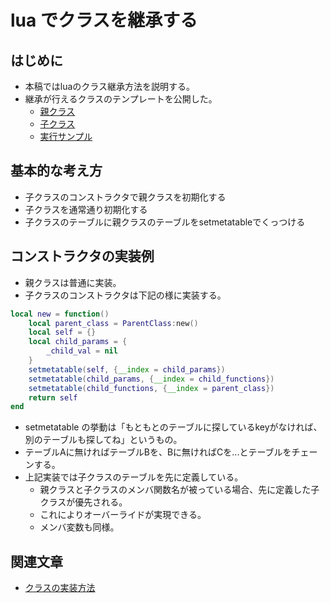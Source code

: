 # lua でクラスを継承する

## はじめに

* 本稿ではluaのクラス継承方法を説明する。
* 継承が行えるクラスのテンプレートを公開した。
	* [親クラス](./parent_class.lua)
	* [子クラス](./child_class.lua)
	* [実行サンプル](./test.lua)

## 基本的な考え方

* 子クラスのコンストラクタで親クラスを初期化する
* 子クラスを通常通り初期化する
* 子クラスのテーブルに親クラスのテーブルをsetmetatableでくっつける

## コンストラクタの実装例

* 親クラスは普通に実装。
* 子クラスのコンストラクタは下記の様に実装する。

```lua
local new = function()
	local parent_class = ParentClass:new()
	local self = {}
	local child_params = {
		_child_val = nil
	}
	setmetatable(self, {__index = child_params})
	setmetatable(child_params, {__index = child_functions})
	setmetatable(child_functions, {__index = parent_class})
	return self
end
```

* setmetatable の挙動は「もともとのテーブルに探しているkeyがなければ、別のテーブルも探してね」というもの。
* テーブルAに無ければテーブルBを、Bに無ければCを...とテーブルをチェーンする。
* 上記実装では子クラスのテーブルを先に定義している。
	* 親クラスと子クラスのメンバ関数名が被っている場合、先に定義した子クラスが優先される。
	* これによりオーバーライドが実現できる。
	* メンバ変数も同様。

## 関連文章

* [クラスの実装方法](../how_to_make_class/)
